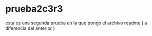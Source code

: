 # prueba2c3r3
esta es una segunda prueba en la que pongo el archivo readme ( a diferencia del anterior ) 
